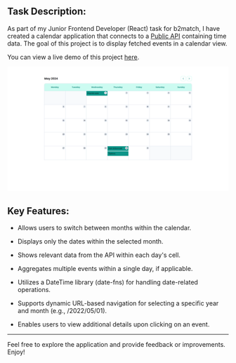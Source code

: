 ## Task Description:

As part of my Junior Frontend Developer (React) task for b2match, I have created a calendar application that connects to a [Public API](https://www.openholidaysapi.org/en/api/) containing time data. The goal of this project is to display fetched events in a calendar view.

You can view a live demo of this project [here](https://your-demo-url.com).

![Demo Screenshot](public/showcase.png)



## Key Features:

* Allows users to switch between months within the calendar.
* Displays only the dates within the selected month.
* Shows relevant data from the API within each day's cell.
* Aggregates multiple events within a single day, if applicable.
* Utilizes a DateTime library (date-fns) for handling date-related operations.

* Supports dynamic URL-based navigation for selecting a specific year and month (e.g., /2022/05/01).
* Enables users to view additional details upon clicking on an event.


---
  
Feel free to explore the application and provide feedback or improvements. Enjoy!
